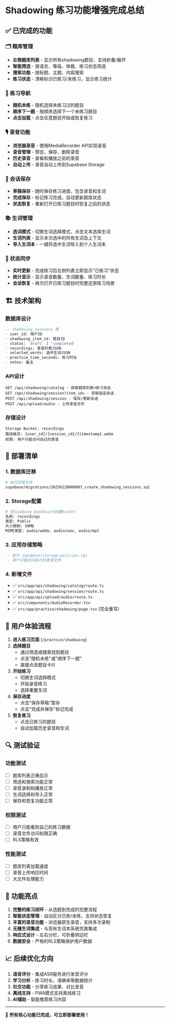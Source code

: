 # Shadowing 练习功能增强完成总结

## ✅ 已完成的功能

### 🗂️ 题库管理
- **左侧题库列表** - 显示所有shadowing题目，支持折叠/展开
- **智能筛选** - 按语言、等级、体裁、练习状态筛选
- **搜索功能** - 按标题、主题、内容搜索
- **练习状态** - 清晰标识已练习/未练习，显示练习统计

### 🎯 练习导航
- **随机未练** - 随机选择未练习过的题目
- **顺序下一题** - 按顺序选择下一个未练习题目
- **点击加载** - 点击任意题目开始或恢复练习

### 🎙️ 录音功能
- **浏览器录音** - 使用MediaRecorder API实现录音
- **录音管理** - 预览、保存、删除录音
- **历史录音** - 查看和播放之前的录音
- **自动上传** - 录音自动上传到Supabase Storage

### 💾 会话保存
- **草稿保存** - 随时保存练习进度，包含录音和生词
- **完成保存** - 标记练习完成，自动更新题库状态
- **状态恢复** - 重新打开已练习题目时恢复之前的状态

### 📚 生词管理
- **选词模式** - 切换生词选择模式，点击文本选择生词
- **生词列表** - 显示本次选中的所有生词及上下文
- **导入生词本** - 一键将选中生词导入到个人生词本

### 🔄 状态同步
- **实时更新** - 完成练习后左侧列表立即显示"已练习"状态
- **统计显示** - 显示录音数量、生词数量、练习时长
- **会话恢复** - 再次打开已练习题目时完整还原练习场景

## 🏗️ 技术架构

### 数据库设计
```sql
-- shadowing_sessions 表
- user_id: 用户ID
- shadowing_item_id: 题目ID  
- status: 'draft' | 'completed'
- recordings: 录音列表JSON
- selected_words: 选中生词JSON
- practice_time_seconds: 练习时长
- notes: 备注
```

### API设计
```
GET /api/shadowing/catalog - 获取题库列表+练习状态
GET /api/shadowing/session?item_id= - 获取指定会话
POST /api/shadowing/session - 保存/更新会话
POST /api/upload/audio - 上传录音文件
```

### 存储设计
```
Storage Bucket: recordings
路径格式: {user_id}/{session_id}/{timestamp}.webm
权限: 用户只能访问自己的录音
```

## 🚀 部署清单

### 1. 数据库迁移
```bash
# 执行迁移文件
supabase/migrations/20250120000007_create_shadowing_sessions.sql
```

### 2. Storage配置
```bash
# 在Supabase Dashboard创建bucket
名称: recordings
类型: Public 
大小限制: 50MB
MIME类型: audio/webm, audio/wav, audio/mp3
```

### 3. 应用存储策略
```sql
-- 执行 supabase/storage-policies.sql
-- 用户只能访问自己的录音文件
```

### 4. 新增文件
- ✅ `src/app/api/shadowing/catalog/route.ts`
- ✅ `src/app/api/shadowing/session/route.ts`  
- ✅ `src/app/api/upload/audio/route.ts`
- ✅ `src/components/AudioRecorder.tsx`
- ✅ `src/app/practice/shadowing/page.tsx` (完全重写)

## 🎯 用户体验流程

1. **进入练习页面** (`/practice/shadowing`)
2. **选择题目**
   - 通过筛选或搜索找到题目
   - 点击"随机未练"或"顺序下一题"
   - 直接点击题目卡片
3. **开始练习**
   - 切换生词选择模式
   - 开始录音练习
   - 选择重要生词
4. **保存进度**
   - 点击"保存草稿"暂存
   - 点击"完成并保存"标记完成
5. **恢复练习**
   - 点击已练习的题目
   - 自动加载历史录音和生词

## 🔍 测试验证

### 功能测试
- [ ] 题库列表正确显示
- [ ] 筛选和搜索功能正常
- [ ] 录音录制和播放正常
- [ ] 生词选择和导入正常
- [ ] 保存和恢复功能正常

### 权限测试
- [ ] 用户只能看到自己的练习数据
- [ ] 录音文件访问权限正确
- [ ] RLS策略有效

### 性能测试
- [ ] 题库列表加载速度
- [ ] 录音上传响应时间
- [ ] 大文件处理能力

## 🎉 功能亮点

1. **完整的练习闭环** - 从选题到完成的完整流程
2. **智能状态管理** - 自动区分已练/未练，支持状态恢复
3. **丰富的录音功能** - 浏览器原生录音，支持多次录制
4. **无缝生词集成** - 与现有生词本系统完美集成
5. **响应式设计** - 左右分栏，可折叠侧边栏
6. **数据安全** - 严格的RLS策略保护用户数据

## 📈 后续优化方向

1. **语音评分** - 集成ASR服务进行发音评分
2. **学习分析** - 练习时长、准确率等数据统计
3. **社交功能** - 分享练习成果、对比发音
4. **离线支持** - PWA模式支持离线练习
5. **AI辅助** - 智能推荐练习内容

---

🎯 **所有核心功能已完成，可立即部署使用！**
